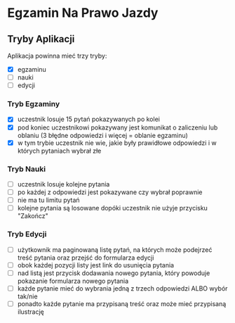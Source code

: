 # Egzamin Na Prawo Jazdy

## Tryby Aplikacji

Aplikacja powinna mieć trzy tryby:

- [x] egzaminu
- [ ] nauki
- [ ] edycji

### Tryb Egzaminy

- [x] uczestnik losuje 15 pytań pokazywanych po kolei
- [x] pod koniec uczestnikowi pokazywany jest komunikat o zaliczeniu lub oblaniu (3 błędne odpowiedzi i więcej = oblanie egzaminu)
- [x] w tym trybie uczestnik nie wie, jakie były prawidłowe odpowiedzi i w których pytaniach wybrał złe

### Tryb Nauki

- [ ] uczestnik losuje kolejne pytania
- [ ] po każdej z odpowiedzi jest pokazywane czy wybrał poprawnie
- [ ] nie ma tu limitu pytań
- [ ] kolejne pytania są losowane dopóki uczestnik nie użyje przycisku "Zakończ"

### Tryb Edycji

- [ ] użytkownik ma paginowaną listę pytań, na których może podejrzeć treść pytania oraz przejść do formularza edycji
- [ ] obok każdej pozycji listy jest link do usunięcia pytania
- [ ] nad listą jest przycisk dodawania nowego pytania, który powoduje pokazanie formularza nowego pytania
- [ ] każde pytanie mieć do wybrania jedną z trzech odpowiedzi ALBO wybór tak/nie
- [ ] ponadto każde pytanie ma przypisaną treść oraz może mieć przypisaną ilustrację
